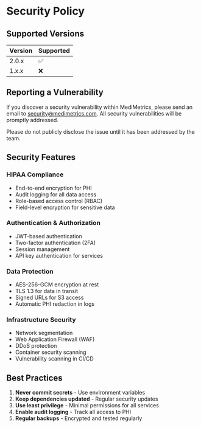 # Security Policy

## Supported Versions

| Version | Supported          |
| ------- | ------------------ |
| 2.0.x   | :white_check_mark: |
| 1.x.x   | :x:                |

## Reporting a Vulnerability

If you discover a security vulnerability within MediMetrics, please send an email to security@medimetrics.com. All security vulnerabilities will be promptly addressed.

Please do not publicly disclose the issue until it has been addressed by the team.

## Security Features

### HIPAA Compliance
- End-to-end encryption for PHI
- Audit logging for all data access
- Role-based access control (RBAC)
- Field-level encryption for sensitive data

### Authentication & Authorization
- JWT-based authentication
- Two-factor authentication (2FA)
- Session management
- API key authentication for services

### Data Protection
- AES-256-GCM encryption at rest
- TLS 1.3 for data in transit
- Signed URLs for S3 access
- Automatic PHI redaction in logs

### Infrastructure Security
- Network segmentation
- Web Application Firewall (WAF)
- DDoS protection
- Container security scanning
- Vulnerability scanning in CI/CD

## Best Practices

1. **Never commit secrets** - Use environment variables
2. **Keep dependencies updated** - Regular security updates
3. **Use least privilege** - Minimal permissions for all services
4. **Enable audit logging** - Track all access to PHI
5. **Regular backups** - Encrypted and tested regularly